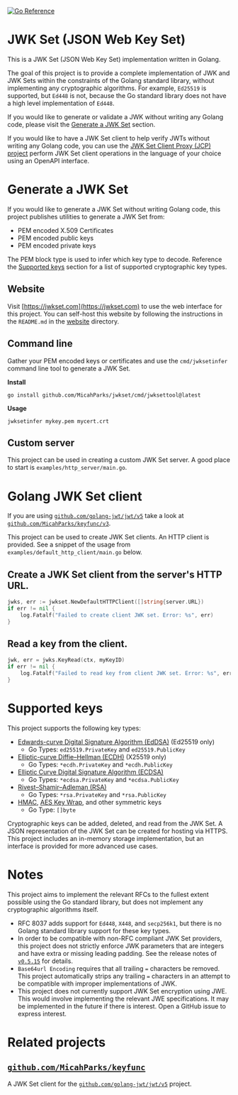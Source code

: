 [![Go Reference](https://pkg.go.dev/badge/github.com/MicahParks/jwkset.svg)](https://pkg.go.dev/github.com/MicahParks/jwkset)

# JWK Set (JSON Web Key Set)

This is a JWK Set (JSON Web Key Set) implementation written in Golang.

The goal of this project is to provide a complete implementation of JWK and JWK Sets within the constraints of the
Golang standard library, without implementing any cryptographic algorithms. For example, `Ed25519` is supported, but
`Ed448` is not, because the Go standard library does not have a high level implementation of `Ed448`.

If you would like to generate or validate a JWK without writing any Golang code, please visit
the [Generate a JWK Set](#generate-a-jwk-set) section.

If you would like to have a JWK Set client to help verify JWTs without writing any Golang code, you can use the
[JWK Set Client Proxy (JCP) project](https://github.com/MicahParks/jcp) perform JWK Set client operations in the
language of your choice using an OpenAPI interface.

# Generate a JWK Set

If you would like to generate a JWK Set without writing Golang code, this project publishes utilities to generate a JWK
Set from:

* PEM encoded X.509 Certificates
* PEM encoded public keys
* PEM encoded private keys

The PEM block type is used to infer which key type to decode. Reference the [Supported keys](#supported-keys) section
for a list of supported cryptographic key types.

## Website

Visit [https://jwkset.com](https://jwkset.com) to use the web interface for this project. You can self-host this website
by following the instructions in the `README.md` in
the [website](https://github.com/MicahParks/jwkset/tree/master/website) directory.

## Command line

Gather your PEM encoded keys or certificates and use the `cmd/jwksetinfer` command line tool to generate a JWK Set.

**Install**

```
go install github.com/MicahParks/jwkset/cmd/jwksettool@latest
```

**Usage**

```
jwksetinfer mykey.pem mycert.crt
```

## Custom server

This project can be used in creating a custom JWK Set server. A good place to start is `examples/http_server/main.go`.

# Golang JWK Set client

If you are using [`github.com/golang-jwt/jwt/v5`](https://github.com/golang-jwt/jwt) take a look
at [`github.com/MicahParks/keyfunc/v3`](https://github.com/MicahParks/keyfunc).

This project can be used to create JWK Set clients. An HTTP client is provided. See a snippet of the usage
from `examples/default_http_client/main.go` below.

## Create a JWK Set client from the server's HTTP URL.

```go
jwks, err := jwkset.NewDefaultHTTPClient([]string{server.URL})
if err != nil {
	log.Fatalf("Failed to create client JWK set. Error: %s", err)
}
```

## Read a key from the client.

```go
jwk, err = jwks.KeyRead(ctx, myKeyID)
if err != nil {
	log.Fatalf("Failed to read key from client JWK set. Error: %s", err)
}
```

# Supported keys

This project supports the following key types:

* [Edwards-curve Digital Signature Algorithm (EdDSA)](https://en.wikipedia.org/wiki/EdDSA) (Ed25519 only)
    * Go Types: `ed25519.PrivateKey` and `ed25519.PublicKey`
* [Elliptic-curve Diffie–Hellman (ECDH)](https://en.wikipedia.org/wiki/Elliptic-curve_Diffie%E2%80%93Hellman) (X25519
  only)
    * Go Types: `*ecdh.PrivateKey` and `*ecdh.PublicKey`
* [Elliptic Curve Digital Signature Algorithm (ECDSA)](https://en.wikipedia.org/wiki/Elliptic_Curve_Digital_Signature_Algorithm)
    * Go Types: `*ecdsa.PrivateKey` and `*ecdsa.PublicKey`
* [Rivest–Shamir–Adleman (RSA)](https://en.wikipedia.org/wiki/RSA_(cryptosystem))
    * Go Types: `*rsa.PrivateKey` and `*rsa.PublicKey`
* [HMAC](https://en.wikipedia.org/wiki/HMAC), [AES Key Wrap](https://en.wikipedia.org/wiki/Key_Wrap), and other
  symmetric keys
    * Go Type: `[]byte`

Cryptographic keys can be added, deleted, and read from the JWK Set. A JSON representation of the JWK Set can be created
for hosting via HTTPS. This project includes an in-memory storage implementation, but an interface is provided for more
advanced use cases.

# Notes

This project aims to implement the relevant RFCs to the fullest extent possible using the Go standard library, but does
not implement any cryptographic algorithms itself.

* RFC 8037 adds support for `Ed448`, `X448`, and `secp256k1`, but there is no Golang standard library support for these
  key types.
* In order to be compatible with non-RFC compliant JWK Set providers, this project does not strictly enforce JWK
  parameters that are integers and have extra or missing leading padding. See the release notes
  of [`v0.5.15`](https://github.com/MicahParks/jwkset/releases/tag/v0.5.15) for details.
* `Base64url Encoding` requires that all trailing `=` characters be removed. This project automatically strips any
  trailing `=` characters in an attempt to be compatible with improper implementations of JWK.
* This project does not currently support JWK Set encryption using JWE. This would involve implementing the relevant JWE
  specifications. It may be implemented in the future if there is interest. Open a GitHub issue to express interest.

# Related projects

## [`github.com/MicahParks/keyfunc`](https://github.com/MicahParks/keyfunc)

A JWK Set client for the [`github.com/golang-jwt/jwt/v5`](https://github.com/golang-jwt/jwt) project.
